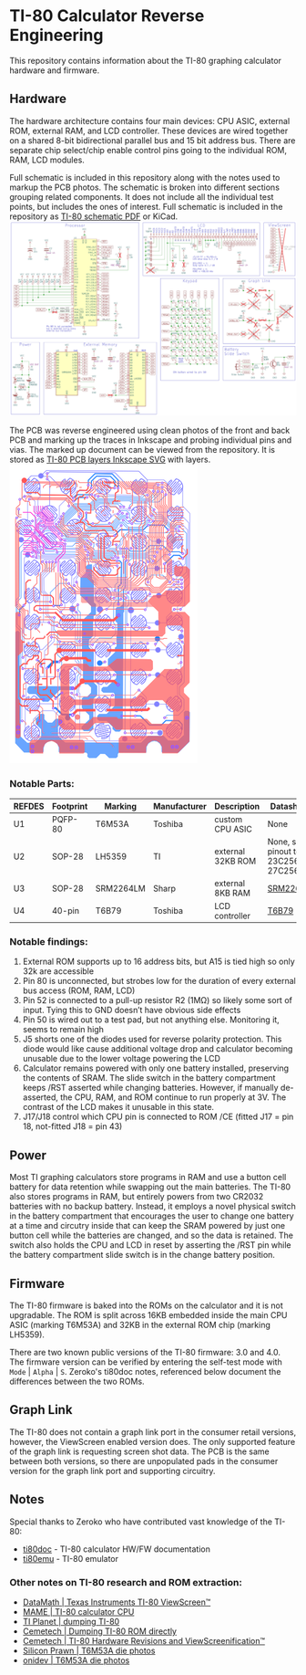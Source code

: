 # TI-80 Calculator Reverse Engineering

This repository contains information about the TI-80 graphing calculator hardware and firmware.

## Hardware
The hardware architecture contains four main devices: CPU ASIC, external ROM, external RAM,
and LCD controller. These devices are wired together on a shared 8-bit bidirectional parallel bus
and 15 bit address bus. There are separate chip select/chip enable control pins going to the
individual ROM, RAM, LCD modules.

Full schematic is included in this repository along with the notes used to markup the PCB photos.
The schematic is broken into different sections grouping related components. It does not include
all the individual test points, but includes the ones of interest. Full schematic is included in
the repository as [TI-80 schematic PDF](schematics/ti80_schematic_rev1.pdf) or KiCad.
![TI-80 Schematic](images/ti80_schematic_sm.png)

The PCB was reverse engineered using clean photos of the front and back PCB and marking up
the traces in Inkscape and probing individual pins and vias. The marked up document
can be viewed from the repository. It is stored as [TI-80 PCB layers Inkscape SVG](images/ti80_pcb_layers.svg)
with layers.
![Inkcape PCB tracing](images/ti80_pcb_layers_sm.png)

### Notable Parts:

REFDES | Footprint | Marking   | Manufacturer | Description       | Datasheet?
-------|-----------|-----------|--------------|-------------------|------------
 U1    | PQFP-80   | T6M53A    | Toshiba      | custom CPU ASIC   | None
 U2    | SOP-28    | LH5359    | TI           | external 32KB ROM | None, similar pinout to 23C256 or 27C256
 U3    | SOP-28    | SRM2264LM | Sharp        | external 8KB RAM  | [SRM2264LM](https://www.tautec-electronics.de/Datenblaetter/Schaltkreise/SRM2264LM.pdf)
 U4    | 40-pin    | T6B79     | Toshiba      | LCD controller    | [T6B79](https://datasheet.datasheetarchive.com/originals/distributors/Datasheets-38/DSA-757769.pdf)

### Notable findings:
1. External ROM supports up to 16 address bits, but A15 is tied high so only 32k are accessible
2. Pin 80 is unconnected, but strobes low for the duration of every external bus access (ROM, RAM, LCD)
3. Pin 52 is connected to a pull-up resistor R2 (1MΩ) so likely some sort of input. Tying this to GND doesn’t have obvious side effects
4. Pin 50 is wired out to a test pad, but not anything else. Monitoring it, seems to remain high
5. J5 shorts one of the diodes used for reverse polarity protection. This diode would like cause additional voltage drop and calculator becoming unusable due to the lower voltage powering the LCD
6. Calculator remains powered with only one battery installed, preserving the contents of SRAM. The slide switch in the battery compartment keeps /RST asserted while changing batteries. However, if manually de-asserted, the CPU, RAM, and ROM continue to run properly at 3V. The contrast of the LCD makes it unusable in this state.
7. J17/J18 control which CPU pin is connected to ROM /CE (fitted J17 = pin 18, not-fitted J18 = pin 43)

## Power
Most TI graphing calculators store programs in RAM and use a button cell battery for data retention
while swapping out the main batteries. The TI-80 also stores programs in RAM, but entirely powers
from two CR2032 batteries with no backup battery. Instead, it employs a novel physical switch in
the battery compartment that encourages the user to change one battery at a time and circutry inside
that can keep the SRAM powered by just one button cell while the batteries are changed, and so
the data is retained. The switch also holds the CPU and LCD in reset by asserting the /RST pin
while the battery compartment slide switch is in the change battery position.

## Firmware
The TI-80 firmware is baked into the ROMs on the calculator and it is not upgradable.
The ROM is split across 16KB embedded inside the main CPU ASIC (marking T6M53A)
and 32KB in the external ROM chip (marking LH5359).

There are two known public versions of the TI-80 firmware: 3.0 and 4.0. The firmware version
can be verified by entering the self-test mode with `Mode` | `Alpha` | `S`. Zeroko's ti80doc
notes, referenced below document the differences between the two ROMs.

## Graph Link
The TI-80 does not contain a graph link port in the consumer retail versions, however, the
ViewScreen enabled version does. The only supported feature of the graph link is requesting
screen shot data. The PCB is the same between both versions, so there are unpopulated pads
in the consumer version for the graph link port and supporting circuitry.

## Notes
Special thanks to Zeroko who have contributed vast knowledge of the TI-80:
* [ti80doc](https://www.ticalc.org/archives/files/fileinfo/442/44236.html) - TI-80 calculator HW/FW documentation
* [ti80emu](https://www.ticalc.org/archives/files/fileinfo/442/44237.html) - TI-80 emulator

### Other notes on TI-80 research and ROM extraction:
* [DataMath | Texas Instruments TI-80 ViewScreen™](http://www.datamath.org/Graphing/TI-80VSC.htm)
* [MAME | TI-80 calculator CPU](https://forums.bannister.org/ubbthreads.php?ubb=showflat&Number=60414)
* [TI Planet | dumping TI-80](https://tiplanet.org/forum/viewtopic.php?f=10&t=5019)
* [Cemetech | Dumping TI-80 ROM directly](https://www.cemetech.net/forum/viewtopic.php?t=20016)
* [Cemetech | TI-80 Hardware Revisions and ViewScreenification™](https://www.cemetech.net/forum/viewtopic.php?t=15350)
* [Silicon Prawn | T6M53A die photos](https://siliconprawn.org/map/toshiba/t6m53a/marmontel_mz_ms20x/)
* [onidev | T6M53A die photos](https://ic.onidev.fr/map/T6M53A.html)
